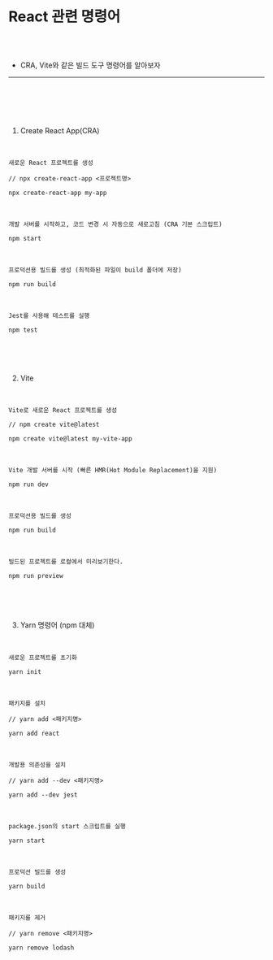 # React 관련 명령어

<br />
<br />

* CRA, Vite와 같은 빌드 도구 명령어를 알아보자

---

<br />
<br />
<br />
<br />

1. Create React App(CRA)

<br />

`새로운 React 프로젝트를 생성`

```
// npx create-react-app <프로젝트명>

npx create-react-app my-app
```

<br />

`개발 서버를 시작하고, 코드 변경 시 자동으로 새로고침 (CRA 기본 스크립트)`

```
npm start
```

<br />

`프로덕션용 빌드를 생성 (최적화된 파일이 build 폴더에 저장)`

```
npm run build
```

<br />

`Jest를 사용해 테스트를 실행`

```
npm test
```

<br />
<br />
<br />

2. Vite

<br />

`Vite로 새로운 React 프로젝트를 생성`

```
// npm create vite@latest

npm create vite@latest my-vite-app
```

<br />

`Vite 개발 서버를 시작 (빠른 HMR(Hot Module Replacement)을 지원)`

```
npm run dev
```

<br />

`프로덕션용 빌드를 생성`

```
npm run build
```

<br />

`빌드된 프로젝트를 로컬에서 미리보기한다.`

```
npm run preview
```

<br />
<br />
<br />

3. Yarn 명령어 (npm 대체)

<br />

`새로운 프로젝트를 초기화`

```
yarn init
```

<br />

`패키지를 설치`

```
// yarn add <패키지명>

yarn add react
```

<br />

`개발용 의존성을 설치`

```
// yarn add --dev <패키지명>

yarn add --dev jest
```

<br />

`package.json의 start 스크립트를 실행`

```
yarn start
```

<br />

`프로덕션 빌드를 생성`

```
yarn build
```

<br />

`패키지를 제거`

```
// yarn remove <패키지명>

yarn remove lodash
```
